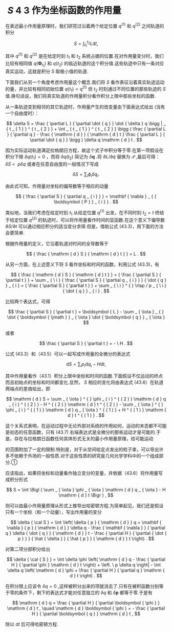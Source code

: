 # $\ S \textbf { 4 3 }$ 作为坐标函数的作用量

在表述最小作用量原理时，我们研究过沿着两个给定位置 $q ^ { ( 1 ) }$ 和 $q ^ { ( 2 ) }$ 之间轨道的积分

$$
S = \int _ { t _ { 1 } } ^ { t _ { 2 } } L \mathrm { d } t ,
$$

其中 $q ^ { ( 1 ) }$ 和 $q ^ { ( 2 ) }$ 是在给定时刻 $t _ { 1 }$ 和 $t _ { 2 }$ 系统占据的位置.在对作用量变分时，我们比较有相同值 $q \left( \mathbf { \Phi } _ { t _ { 1 } } \right)$ 和 $q \left( t _ { 2 } \right)$ 的临近轨道的这个积分值.这些轨迹中只有一条对应真实运动，这就是积分 $S$ 取极小值的轨道.

下面我们从另一个角度考虑作用量这个概念.我们将 $S$ 看作表征沿着真实轨迹运动的量，并比较有相同初始位置 $q ( t _ { 1 } ) = q ^ { ( 1 ) }$ 但 $t _ { 2 }$ 时刻通过不同位置的那些轨迹的 $S$ 值.换句话说，我们将真实轨道的作用量积分看作积分上限中那些坐标的函数.

从一条轨迹变到相邻的其它轨迹时，作用量产生的改变量由下面表达式给出 (当有一个自由度时）：

$$
\delta S = \frac { \partial L } { \partial \dot { q } } \dot { \delta } q \bigg | _ { t _ { 1 } } ^ { t _ { 2 } } + \int _ { t _ { 1 } } ^ { t _ { 2 } } \bigg ( \frac { \partial L } { \partial q } - \frac { \mathrm { d } } { \mathrm { d } t } \frac { \partial L } { \partial \dot { q } } \bigg ) \delta q \mathrm { d } t .
$$

因为实际运动轨道满足拉格朗日方程，故这个式子中积分等于零.在第一项假设在积分下限 $\delta q ( t _ { 1 } ) = 0$ ，而将 $\delta q \left( t _ { 2 } \right)$ 简记为 $\delta \boldsymbol { q }$ .将 $\partial L / \partial { \dot { q } }$ 替换为 $\boldsymbol { \mathscr { P } }$ ,最后可得：$\delta S \mathrm { ~ = ~ } \ p \delta q$ 或者在任意自由度的一般情况下写成

$$
\delta S = \sum _ { \imath } \phi _ { i } \delta q _ { i } .
$$

由此式可知，作用量对坐标的偏导数等于相应的动量

$$
{ \frac { \partial S } { \partial q _ { i } } } = \mathbf { \nabla } _ { { \boldsymbol { P } } _ { i } } .
$$

类似地，当我们考虑在给定时刻 $t _ { 1 }$ 从给定位置 $q ^ { ( 1 ) }$ 出发，在不同时刻 $t _ { 2 } = t$ 终结于给定位置 $q ^ { ( 2 ) }$ 的轨迹时，可以将作用量看作时间的显函数.在这个意义下偏导数 ${ \partial S } / { \partial t }$ 可以通过相应积分的适当变分求得.但是，借助公式 (43.3)，用下面的方法会更简单.

根据作用量的定义，它沿着轨道对时间的全导数等于

$$
{ \frac { \mathrm { d } S } { \mathrm { d } t } } = L .
$$

从另一方面，在上述意义下将 $S$ 看作坐标和时间的函数，利用公式 (43.3)，有

$$
{ \frac { \mathrm { d } S } { \mathrm { d } t } } = { \frac { \partial S } { \partial t } } + \sum _ { \ i } { \frac { \partial S } { \partial q _ { i } } } { \dot { q } } _ { i } = { \frac { \partial S } { \partial t } } + \sum _ { \ i } ^ { } \rlap / p _ { \ i } { \dot { q } } _ { i } .
$$

比较两个表达式，可得

$$
\frac { \partial S } { \partial t } = \boldsymbol { L } - \sum _ { \iota } _ { } \dot { \boldsymbol { \jmath } } _ { \iota } \dot { \boldsymbol { q } } _ { \iota }
$$

或者

$$
\frac { \partial S } { \partial t } = - \ H .
$$

公式 (43.3）和（43.5）可以一起写成作用量的全微分的表达式

$$
\mathrm { d } S = \sum _ { \iota } p _ { i } \mathrm { d } q _ { \iota } - H \mathrm { d } t ,
$$

其中作用量看作（43.1）积分上限中坐标和时间的函数.下面假设不仅运动的终点而且初始点的坐标和时间都变化.显然， $S$ 相应的变化将由表达式 (43.6）在轨道两端点的差值给出，即

$$
\mathrm { d } S = \sum _ { \iota } ^ { } \phi _ { i } ^ { ( 2 ) } \mathrm { d } q _ { i } ^ { ( 2 ) } - H ^ { ( 2 ) } \mathrm { d } t ^ { ( 2 ) } - \sum _ { \iota } ^ { } \phi _ { i } ^ { ( 1 ) } \mathrm { d } q _ { \iota } ^ { ( 1 ) } + H ^ { ( 1 ) } \mathrm { d } t ^ { ( 1 ) } .
$$

这个关系式表明，在运动过程中无论外部对系统的作用如何，运动的末态都不可能是初态的任意函数，只有 (43.7) 右端表达式是全微分的那些运动才是可能的.于是，存在与拉格朗日函数任何具体形式无关的最小作用量原理，给可能运动

的范围附加了一定的限制.特别是，对于从空间给定点发出的粒子束，可以导出许多不依赖于外场的一般性质.对于这些性质的研究是几何光学学科中的一个组成部分.①

应该指出，如果将坐标和动量看作独立变分的变量，并依据（43.6）将作用量写成积分形式

$$
S = \int \Bigl ( \sum _ { \iota } \phi _ { \iota } \mathrm { d } q _ { \iota } - H \mathrm { d } t \Bigr ) ,
$$

则可以由最小作用量原理从形式上推导出哈密顿方程.为简单起见，我们还是假设只有一个坐标（和一个动量），写出作用量的变分

$$
\delta { \cal S } = \int \left( \delta { p } { \mathrm { d } } q + \mathbf { \nabla } { p } { \mathrm { d } } \delta q - \frac { \mathbf { \nabla } } { \partial q } \delta { \dot { q } } { \mathrm { d } } t - \frac { \partial H } { \partial { \dot { p } } } { \hat { \delta } } { \hat { p } } { \mathrm { d } } t \right) .
$$

对第二项分部积分给出

$$
\delta { \cal { S } } = \int \delta \phi \left( \mathrm { d } q - \frac { \partial H } { \partial \phi } \mathrm { d } t \right) + \left. \ p \delta q \right| - \int \delta q \left( \mathrm { d } \phi + \frac { \partial H } { \partial q } \mathrm { d } t \right) .
$$

在积分限上应该令 $\delta q = 0$ ,这样被积分出来的项就消去了.只有在被积函数分别等于零的条件下，剩下的表达式才能对任意独立的 $\delta q$ 和 $\delta \boldsymbol { p }$ 都等于零.于是有

$$
\mathrm { d } q = \frac { \partial H } { \partial \boldsymbol { \phi } } \mathrm { d } t , \quad \mathrm { d } \boldsymbol { \phi } = - \frac { \partial H } { \partial \boldsymbol { q } } \mathrm { d } t ,
$$

除以 $\mathrm { d } t$ 后可得哈密顿方程.
